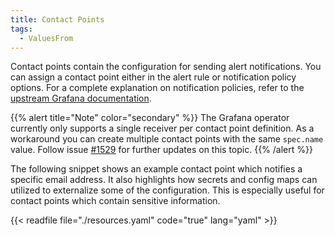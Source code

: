 ```yaml
---
title: Contact Points
tags:
  - ValuesFrom
---
```


Contact points contain the configuration for sending alert notifications. You can assign a contact point either in the alert rule or notification policy options.
For a complete explanation on notification policies, refer to the [upstream Grafana documentation](https://grafana.com/docs/grafana/latest/alerting/fundamentals/notifications/contact-points/).

{{% alert title="Note" color="secondary" %}}
The Grafana operator currently only supports a single receiver per contact point definition.
As a workaround you can create multiple contact points with the same `spec.name` value.
Follow issue [#1529](https://github.com/grafana/grafana-operator/issues/1529) for further updates on this topic.
{{% /alert %}}

The following snippet shows an example contact point which notifies a specific email address.
It also highlights how secrets and config maps can utilized to externalize some of the configuration.
This is especially useful for contact points which contain sensitive information.

{{< readfile file="./resources.yaml" code="true" lang="yaml" >}}
